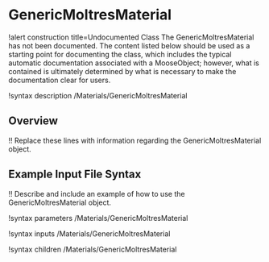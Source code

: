 # GenericMoltresMaterial

!alert construction title=Undocumented Class
The GenericMoltresMaterial has not been documented. The content listed below should be used as a starting point for
documenting the class, which includes the typical automatic documentation associated with a
MooseObject; however, what is contained is ultimately determined by what is necessary to make the
documentation clear for users.

!syntax description /Materials/GenericMoltresMaterial

## Overview

!! Replace these lines with information regarding the GenericMoltresMaterial object.

## Example Input File Syntax

!! Describe and include an example of how to use the GenericMoltresMaterial object.

!syntax parameters /Materials/GenericMoltresMaterial

!syntax inputs /Materials/GenericMoltresMaterial

!syntax children /Materials/GenericMoltresMaterial
